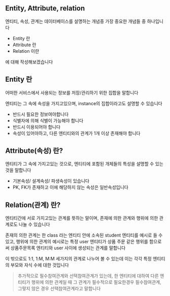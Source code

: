 ## Entity, Attribute, relation

엔티티, 속성, 관계는 데이터베이스를 설명하는 개념중 가장 중요한 개념들 중 하나입니다

- Entity 란
- Attribute 란
- Relation 이란

에 대해 작성해보겠습니다

## Entity 란

어떠한 서비스에서 사용되는 정보를 저장/관리하기 위한 집합을 말합니다

엔티티는 그 속에 속성을 가지고있으며, instance의 집합이라고도 설명할 수 있습니다

- 반드시 필요한 정보여야합니다
- 식별자에 의해 식별이 가능해야 합니다
- 반드시 이용되어야 합니다
- 속성이 있어야하고, 다른 엔티티와의 관계가 1개 이상 존재해야 합니다

## Attribute(속성) 란?

엔티티가 그 속에 가지고있는 것으로, 엔티티에 포함된 개체들의 특성을 설명할 수 있는 것을 말합니다

- 기본속성/ 설계속성/ 파생속성이 있습니다
- PK, FK가 존재하고 이에 해당하지 않는 속성은 일반속성입니다

## Relation(관계) 란?

엔티티간에 서로 가지고있는 관계를 뜻하는 말이며, 존재에 의한 관계와 행위에 의한 관계로도 나눌 수 있습니다

존재의 의한 관계는 한 class 라는 엔티티 안에 소속된 student 엔티티를 예시로 들 수 있고,
행위에 의한 관계의 예시로는 특정 user 엔티티가 상품 주문 같은 행위를 함으로써 상품주문목록 엔티티와 user 사이에 생성되는 관계를 말합니다

이 밖으로도 1:1, 1:M, M:M 세가지의 관계로 나누어 볼 수 있는데
이는 각각 특정 엔티티의 부모와 자식 수에 대한 것입니다

> 추가적으로 필수참여관계와 선택참여관계가 있는데, 한 엔티티에 대하여 다른 엔티티가 행위에 의한 관계일 때 그 관계가 필수적으로 필요한경우 필수참여관계, 그렇지 않은 경우 선택참여관계라고 말합니다
